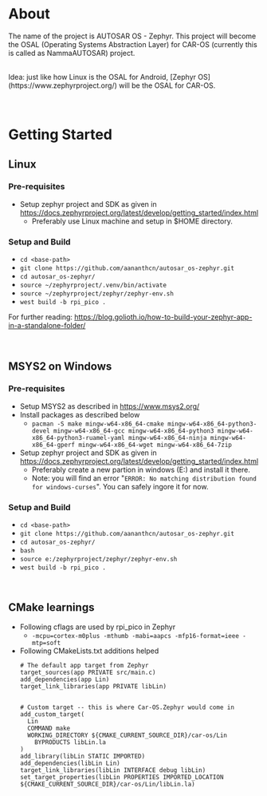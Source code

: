 # About
The name of the project is AUTOSAR OS - Zephyr. This project will become the OSAL (Operating Systems Abstraction Layer) for CAR-OS (currently this is called as NammaAUTOSAR) project.

<br>
Idea: just like how Linux is the OSAL for Android, [Zephyr OS](https://www.zephyrproject.org/) will be the OSAL for CAR-OS.
<br><br><br>

# Getting Started

## Linux

### Pre-requisites
 * Setup zephyr project and SDK as given in https://docs.zephyrproject.org/latest/develop/getting_started/index.html
   * Preferably use Linux machine and setup in $HOME directory.


### Setup and Build
 * `cd <base-path>`
 * `git clone https://github.com/aananthcn/autosar_os-zephyr.git`
 * `cd autosar_os-zephyr/`
 * `source ~/zephyrproject/.venv/bin/activate`
 * `source ~/zephyrproject/zephyr/zephyr-env.sh`
 * `west build -b rpi_pico .`

For further reading: https://blog.golioth.io/how-to-build-your-zephyr-app-in-a-standalone-folder/

<br>

## MSYS2 on Windows

### Pre-requisites
 * Setup MSYS2 as described in https://www.msys2.org/
 * Install packages as described below
   * `pacman -S make mingw-w64-x86_64-cmake mingw-w64-x86_64-python3-devel mingw-w64-x86_64-gcc mingw-w64-x86_64-python3 mingw-w64-x86_64-python3-ruamel-yaml mingw-w64-x86_64-ninja mingw-w64-x86_64-gperf mingw-w64-x86_64-wget mingw-w64-x86_64-7zip`
 * Setup zephyr project and SDK as given in https://docs.zephyrproject.org/latest/develop/getting_started/index.html
   * Preferably create a new partion in windows (E:) and install it there.
   * Note: you will find an error "`ERROR: No matching distribution found for windows-curses`". You can safely ingore it for now.


### Setup and Build
 * `cd <base-path>`
 * `git clone https://github.com/aananthcn/autosar_os-zephyr.git`
 * `cd autosar_os-zephyr/`
 * `bash`
 * `source e:/zephyrproject/zephyr/zephyr-env.sh`
 * `west build -b rpi_pico .`

<br>

## CMake learnings
 * Following cflags are used by rpi_pico in Zephyr
   * `-mcpu=cortex-m0plus -mthumb -mabi=aapcs -mfp16-format=ieee -mtp=soft`
 * Following CMakeLists.txt additions helped
    ```
    # The default app target from Zephyr
    target_sources(app PRIVATE src/main.c)
    add_dependencies(app Lin)
    target_link_libraries(app PRIVATE libLin)


    # Custom target -- this is where Car-OS.Zephyr would come in
    add_custom_target(
      Lin
      COMMAND make
      WORKING_DIRECTORY ${CMAKE_CURRENT_SOURCE_DIR}/car-os/Lin
	    BYPRODUCTS libLin.la
    )
    add_library(libLin STATIC IMPORTED)
    add_dependencies(libLin Lin)
    target_link_libraries(libLin INTERFACE debug libLin)
    set_target_properties(libLin PROPERTIES IMPORTED_LOCATION ${CMAKE_CURRENT_SOURCE_DIR}/car-os/Lin/libLin.la)
    ```
